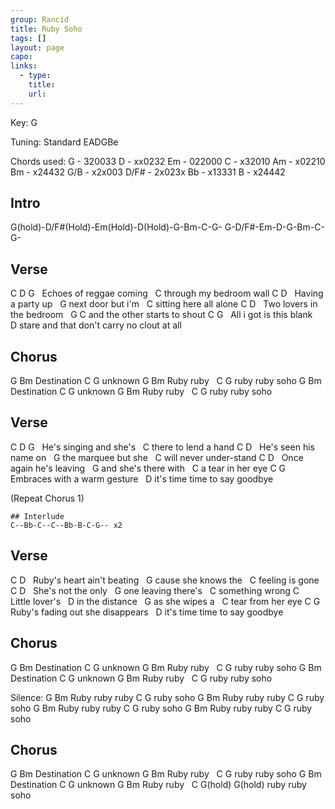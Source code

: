 ```yaml
---
group: Rancid
title: Ruby Soho
tags: []
layout: page
capo: 
links: 
  - type: 
    title: 
    url: 
---
```


Key: G

Tuning: Standard EADGBe

Chords used:
G -    320033
D -    xx0232
Em -   022000
C -    x32010
Am -   x02210
Bm -   x24432
G/B -  x2x003
D/F# - 2x023x
Bb -   x13331
B -    x24442

## Intro
G(hold)-D/F#(Hold)-Em(Hold)-D(Hold)-G-Bm-C-G-
G-D/F#-Em-D-G-Bm-C-G-

## Verse
C           D      G
&nbsp; Echoes of reggae coming
&nbsp;                  C
through my bedroom wall
C                D
&nbsp; Having a party up
&nbsp;             G
next door but i'm
&nbsp;                 C
sitting here all alone
C                   D
&nbsp; Two lovers in the bedroom
&nbsp;       G               C
and the other starts to shout
C                   G
&nbsp; All i got is this blank
&nbsp;     D
stare and that don't
carry no clout at all

## Chorus
G    Bm
Destination
C G
unknown
G    Bm
Ruby ruby
&nbsp;    C      G
ruby ruby soho
G    Bm
Destination
C G
unknown
G    Bm
Ruby ruby
&nbsp;    C      G
ruby ruby soho

## Verse
C             D    G
&nbsp; He's singing and she's
&nbsp;               C
there to lend a hand
C               D
&nbsp; He's seen his name on
&nbsp;               G
the marquee but she
&nbsp;               C
will never under-stand
C                 D
&nbsp; Once again he's leaving
&nbsp;   G
and she's there with
&nbsp;             C
a tear in her eye
C                 G
&nbsp; Embraces with a warm gesture
&nbsp;    D
it's time time to say goodbye

(Repeat Chorus 1)

```chordpro
## Interlude
C--Bb-C--C--Bb-B-C-G-- x2
```

## Verse
C                    D
&nbsp; Ruby's heart ain't beating
&nbsp;     G
cause she knows the
&nbsp;          C
feeling is gone
C               D
&nbsp; She's not the only
&nbsp;          G
one leaving there's
&nbsp;        C
something wrong
C
&nbsp; Little lover's
&nbsp;      D
in the distance
&nbsp;  G
as she wipes a
&nbsp;             C
tear from her eye
C               G
&nbsp; Ruby's fading out
she disappears
&nbsp;    D
it's time time
to say goodbye

## Chorus
G    Bm
Destination
C G
unknown
G    Bm
Ruby ruby
&nbsp;    C      G
ruby ruby soho
G    Bm
Destination
C G
unknown
G    Bm
Ruby ruby
&nbsp;    C      G
ruby ruby soho

Silence:
G    Bm
Ruby ruby ruby
C      G
ruby soho
G    Bm
Ruby ruby ruby
C      G
ruby soho
G    Bm
Ruby ruby ruby
C      G
ruby soho
G    Bm
Ruby ruby ruby
C      G
ruby soho

## Chorus
G    Bm
Destination
C G
unknown
G    Bm
Ruby ruby
&nbsp;    C      G
ruby ruby soho
G    Bm
Destination
C G
unknown
G    Bm
Ruby ruby
&nbsp;    C      G(hold) G(hold)
ruby ruby soho

